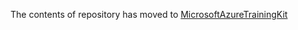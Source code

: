 The contents of repository has moved to [MicrosoftAzureTrainingKit](https://github.com/Microsoft-TrainingKits/MicrosoftAzureTrainingKit/tree/master/Demos/Demo-GettingStartedVMs)
